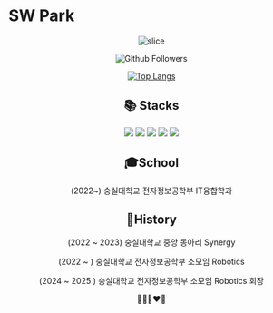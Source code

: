 # SW Park
<div align=center> 
  
![slice](https://capsule-render.vercel.app/api?type=slice&color=auto&height=200&text=Hello!&fontAlign=70&rotate=13&fontAlignY=25&desc=I'm%20Bab%20Shunn.&descAlign=70.&descAlignY=44)
  
  
  
![Github Followers](https://img.shields.io/github/followers/parksiwoon?style=social)

[![Top Langs](https://github-readme-stats.vercel.app/api/top-langs/?username=parksiwoon&langs_count=8)](https://github.com/parksiwoon/github-readme-stats)

<div align=center><h2>📚 Stacks</h2></div>

<img src="https://img.shields.io/badge/python-3776AB?style=for-the-badge&logo=python&logoColor=white">
<img src="https://img.shields.io/badge/html5-E34F26?style=for-the-badge&logo=html5&logoColor=white">
<img src="https://img.shields.io/badge/css-1572B6?style=for-the-badge&logo=css3&logoColor=white">
<img src="https://img.shields.io/badge/javascript-F7DF1E?style=for-the-badge&logo=javascript&logoColor=black">
<img src="https://img.shields.io/badge/c++-00599C?style=for-the-badge&logo=c%2B%2B&logoColor=white">
  
 ## :mortar_board:School
   (2022~) 숭실대학교 전자정보공학부 IT융합학과
  
  ## :girl:History
   (2022 ~ 2023) 숭실대학교 중앙 동아리 Synergy
  
   (2022 ~ ) 숭실대학교 전자정보공학부 소모임 Robotics 

   (2024 ~ 2025 ) 숭실대학교 전자정보공학부 소모임 Robotics 회장
  
  :blue_heart::green_heart::purple_heart::heart::yellow_heart:
